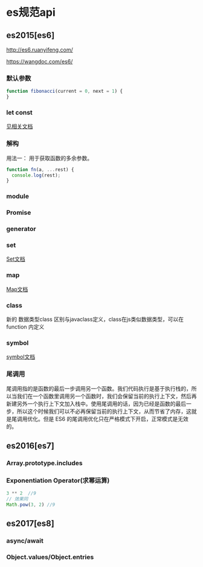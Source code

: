 # es规范api

## es2015[es6]

<http://es6.ruanyifeng.com/>

<https://wangdoc.com/es6/>

### 默认参数

```js
function fibonacci(current = 0, next = 1) {
}
```

### let const

[见相关文档](./let.md)

### 解构

用法一： 用于获取函数的多余参数。

```js
function fn(a, ...rest) {
  console.log(rest);
}
```

### module

### Promise

### generator

### set

[Set文档](./set.md)

### map

[Map文档](./map.md)

### class

新的 数据类型class 区别与javaclass定义，class在js类似数据类型，可以在function 内定义

### symbol

[symbol文档](./symbol.md)

### 尾调用

尾调用指的是函数的最后一步调用另一个函数。我们代码执行是基于执行栈的，所以当我们在一个函数里调用另一个函数时，我们会保留当前的执行上下文，然后再新建另外一个执行上下文加入栈中。使用尾调用的话，因为已经是函数的最后一步，所以这个时候我们可以不必再保留当前的执行上下文，从而节省了内存，这就是尾调用优化。但是 ES6 的尾调用优化只在严格模式下开启，正常模式是无效的。

## es2016[es7]

### Array.prototype.includes

### Exponentiation Operator(求幂运算)

```js
3 ** 2  //9
// 效果同
Math.pow(3, 2) //9

```

## es2017[es8]

### async/await

### Object.values/Object.entries
